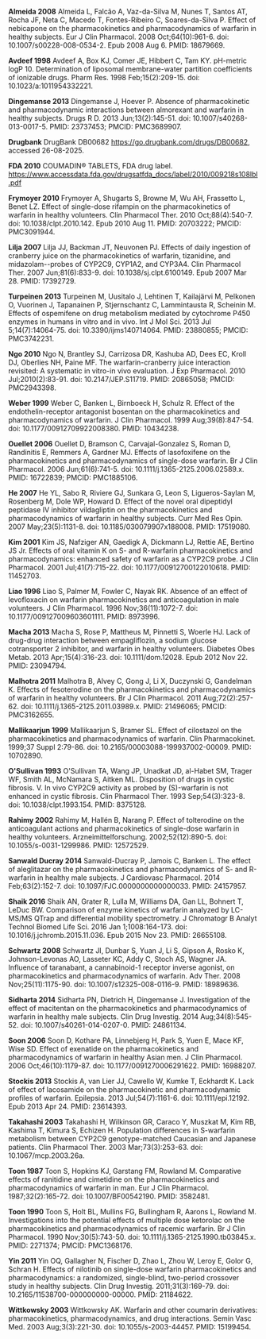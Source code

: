 **Almeida 2008** Almeida L, Falcão A, Vaz-da-Silva M, Nunes T, Santos AT, Rocha JF, Neta C, Macedo T, Fontes-Ribeiro C, Soares-da-Silva P. Effect of nebicapone on the pharmacokinetics and pharmacodynamics of warfarin in healthy subjects. Eur J Clin Pharmacol. 2008 Oct;64(10):961-6. doi: 10.1007/s00228-008-0534-2. Epub 2008 Aug 6. PMID: 18679669.

**Avdeef 1998** Avdeef A, Box KJ, Comer JE, Hibbert C, Tam KY. pH-metric logP 10. Determination of liposomal membrane-water partition coefficients of ionizable drugs. Pharm Res. 1998 Feb;15(2):209-15. doi: 10.1023/a:1011954332221. 

**Dingemanse 2013** Dingemanse J, Hoever P. Absence of pharmacokinetic and pharmacodynamic interactions between almorexant and warfarin in healthy subjects. Drugs R D. 2013 Jun;13(2):145-51. doi: 10.1007/s40268-013-0017-5. PMID: 23737453; PMCID: PMC3689907.

**Drugbank** DrugBank DB00682 https://go.drugbank.com/drugs/DB00682, accessed 26-08-2025.

**FDA 2010** COUMADIN® TABLETS, FDA drug label. https://www.accessdata.fda.gov/drugsatfda_docs/label/2010/009218s108lbl.pdf

**Frymoyer 2010** Frymoyer A, Shugarts S, Browne M, Wu AH, Frassetto L, Benet LZ. Effect of single-dose rifampin on the pharmacokinetics of warfarin in healthy volunteers. Clin Pharmacol Ther. 2010 Oct;88(4):540-7. doi: 10.1038/clpt.2010.142. Epub 2010 Aug 11. PMID: 20703222; PMCID: PMC3091944.

**Lilja 2007** Lilja JJ, Backman JT, Neuvonen PJ. Effects of daily ingestion of cranberry juice on the pharmacokinetics of warfarin, tizanidine, and midazolam--probes of CYP2C9, CYP1A2, and CYP3A4. Clin Pharmacol Ther. 2007 Jun;81(6):833-9. doi: 10.1038/sj.clpt.6100149. Epub 2007 Mar 28. PMID: 17392729.

**Turpeinen 2013** Turpeinen M, Uusitalo J, Lehtinen T, Kailajärvi M, Pelkonen O, Vuorinen J, Tapanainen P, Stjernschantz C, Lammintausta R, Scheinin M. Effects of ospemifene on drug metabolism mediated by cytochrome P450 enzymes in humans in vitro and in vivo. Int J Mol Sci. 2013 Jul 5;14(7):14064-75. doi: 10.3390/ijms140714064. PMID: 23880855; PMCID: PMC3742231.

**Ngo 2010** Ngo N, Brantley SJ, Carrizosa DR, Kashuba AD, Dees EC, Kroll DJ, Oberlies NH, Paine MF. The warfarin-cranberry juice interaction revisited: A systematic in vitro-in vivo evaluation. J Exp Pharmacol. 2010 Jul;2010(2):83-91. doi: 10.2147/JEP.S11719. PMID: 20865058; PMCID: PMC2943398.

**Weber 1999** Weber C, Banken L, Birnboeck H, Schulz R. Effect of the endothelin-receptor antagonist bosentan on the pharmacokinetics and pharmacodynamics of warfarin. J Clin Pharmacol. 1999 Aug;39(8):847-54. doi: 10.1177/00912709922008380. PMID: 10434238.

**Ouellet 2006** Ouellet D, Bramson C, Carvajal-Gonzalez S, Roman D, Randinitis E, Remmers A, Gardner MJ. Effects of lasofoxifene on the pharmacokinetics and pharmacodynamics of single-dose warfarin. Br J Clin Pharmacol. 2006 Jun;61(6):741-5. doi: 10.1111/j.1365-2125.2006.02589.x. PMID: 16722839; PMCID: PMC1885106.

**He 2007** He YL, Sabo R, Riviere GJ, Sunkara G, Leon S, Ligueros-Saylan M, Rosenberg M, Dole WP, Howard D. Effect of the novel oral dipeptidyl peptidase IV inhibitor vildagliptin on the pharmacokinetics and pharmacodynamics of warfarin in healthy subjects. Curr Med Res Opin. 2007 May;23(5):1131-8. doi: 10.1185/030079907x188008. PMID: 17519080.

**Kim 2001** Kim JS, Nafziger AN, Gaedigk A, Dickmann LJ, Rettie AE, Bertino JS Jr. Effects of oral vitamin K on S- and R-warfarin pharmacokinetics and pharmacodynamics: enhanced safety of warfarin as a CYP2C9 probe. J Clin Pharmacol. 2001 Jul;41(7):715-22. doi: 10.1177/00912700122010618. PMID: 11452703.

**Liao 1996** Liao S, Palmer M, Fowler C, Nayak RK. Absence of an effect of levofloxacin on warfarin pharmacokinetics and anticoagulation in male volunteers. J Clin Pharmacol. 1996 Nov;36(11):1072-7. doi: 10.1177/009127009603601111. PMID: 8973996.

**Macha 2013** Macha S, Rose P, Mattheus M, Pinnetti S, Woerle HJ. Lack of drug-drug interaction between empagliflozin, a sodium glucose cotransporter 2 inhibitor, and warfarin in healthy volunteers. Diabetes Obes Metab. 2013 Apr;15(4):316-23. doi: 10.1111/dom.12028. Epub 2012 Nov 22. PMID: 23094794.

**Malhotra 2011** Malhotra B, Alvey C, Gong J, Li X, Duczynski G, Gandelman K. Effects of fesoterodine on the pharmacokinetics and pharmacodynamics of warfarin in healthy volunteers. Br J Clin Pharmacol. 2011 Aug;72(2):257-62. doi: 10.1111/j.1365-2125.2011.03989.x. PMID: 21496065; PMCID: PMC3162655.

**Mallikaarjun 1999** Mallikaarjun S, Bramer SL. Effect of cilostazol on the pharmacokinetics and pharmacodynamics of warfarin. Clin Pharmacokinet. 1999;37 Suppl 2:79-86. doi: 10.2165/00003088-199937002-00009. PMID: 10702890.

**O'Sullivan 1993** O'Sullivan TA, Wang JP, Unadkat JD, al-Habet SM, Trager WF, Smith AL, McNamara S, Aitken ML. Disposition of drugs in cystic fibrosis. V. In vivo CYP2C9 activity as probed by (S)-warfarin is not enhanced in cystic fibrosis. Clin Pharmacol Ther. 1993 Sep;54(3):323-8. doi: 10.1038/clpt.1993.154. PMID: 8375128.

**Rahimy 2002** Rahimy M, Hallén B, Narang P. Effect of tolterodine on the anticoagulant actions and pharmacokinetics of single-dose warfarin in healthy volunteers. Arzneimittelforschung. 2002;52(12):890-5. doi: 10.1055/s-0031-1299986. PMID: 12572529.

**Sanwald Ducray 2014** Sanwald-Ducray P, Jamois C, Banken L. The effect of aleglitazar on the pharmacokinetics and pharmacodynamics of S- and R-warfarin in healthy male subjects. J Cardiovasc Pharmacol. 2014 Feb;63(2):152-7. doi: 10.1097/FJC.0000000000000033. PMID: 24157957.

**Shaik 2016** Shaik AN, Grater R, Lulla M, Williams DA, Gan LL, Bohnert T, LeDuc BW. Comparison of enzyme kinetics of warfarin analyzed by LC-MS/MS QTrap and differential mobility spectrometry. J Chromatogr B Analyt Technol Biomed Life Sci. 2016 Jan 1;1008:164-173. doi: 10.1016/j.jchromb.2015.11.036. Epub 2015 Nov 23. PMID: 26655108.

**Schwartz 2008** Schwartz JI, Dunbar S, Yuan J, Li S, Gipson A, Rosko K, Johnson-Levonas AO, Lasseter KC, Addy C, Stoch AS, Wagner JA. Influence of taranabant, a cannabinoid-1 receptor inverse agonist, on pharmacokinetics and pharmacodynamics of warfarin. Adv Ther. 2008 Nov;25(11):1175-90. doi: 10.1007/s12325-008-0116-9. PMID: 18989636.

**Sidharta 2014** Sidharta PN, Dietrich H, Dingemanse J. Investigation of the effect of macitentan on the pharmacokinetics and pharmacodynamics of warfarin in healthy male subjects. Clin Drug Investig. 2014 Aug;34(8):545-52. doi: 10.1007/s40261-014-0207-0. PMID: 24861134.

**Soon 2006** Soon D, Kothare PA, Linnebjerg H, Park S, Yuen E, Mace KF, Wise SD. Effect of exenatide on the pharmacokinetics and pharmacodynamics of warfarin in healthy Asian men. J Clin Pharmacol. 2006 Oct;46(10):1179-87. doi: 10.1177/0091270006291622. PMID: 16988207.

**Stockis 2013** Stockis A, van Lier JJ, Cawello W, Kumke T, Eckhardt K. Lack of effect of lacosamide on the pharmacokinetic and pharmacodynamic profiles of warfarin. Epilepsia. 2013 Jul;54(7):1161-6. doi: 10.1111/epi.12192. Epub 2013 Apr 24. PMID: 23614393.

**Takahashi 2003** Takahashi H, Wilkinson GR, Caraco Y, Muszkat M, Kim RB, Kashima T, Kimura S, Echizen H. Population differences in S-warfarin metabolism between CYP2C9 genotype-matched Caucasian and Japanese patients. Clin Pharmacol Ther. 2003 Mar;73(3):253-63. doi: 10.1067/mcp.2003.26a.

**Toon 1987** Toon S, Hopkins KJ, Garstang FM, Rowland M. Comparative effects of ranitidine and cimetidine on the pharmacokinetics and pharmacodynamics of warfarin in man. Eur J Clin Pharmacol. 1987;32(2):165-72. doi: 10.1007/BF00542190. PMID: 3582481.

**Toon 1990** Toon S, Holt BL, Mullins FG, Bullingham R, Aarons L, Rowland M. Investigations into the potential effects of multiple dose ketorolac on the pharmacokinetics and pharmacodynamics of racemic warfarin. Br J Clin Pharmacol. 1990 Nov;30(5):743-50. doi: 10.1111/j.1365-2125.1990.tb03845.x. PMID: 2271374; PMCID: PMC1368176.

**Yin 2011** Yin OQ, Gallagher N, Fischer D, Zhao L, Zhou W, Leroy E, Golor G, Schran H. Effects of nilotinib on single-dose warfarin pharmacokinetics and pharmacodynamics: a randomized, single-blind, two-period crossover study in healthy subjects. Clin Drug Investig. 2011;31(3):169-79. doi: 10.2165/11538700-000000000-00000. PMID: 21184622.

**Wittkowsky 2003** Wittkowsky AK. Warfarin and other coumarin derivatives: pharmacokinetics, pharmacodynamics, and drug interactions. Semin Vasc Med. 2003 Aug;3(3):221-30. doi: 10.1055/s-2003-44457. PMID: 15199454.
